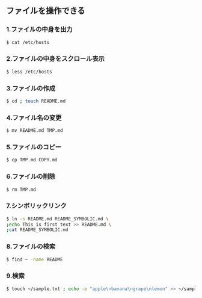 ## ファイルを操作できる

### 1.ファイルの中身を出力
```Bash
$ cat /etc/hosts
```

### 2.ファイルの中身をスクロール表示
```Bash
$ less /etc/hosts
```

### 3.ファイルの作成
```Bash
$ cd ; touch README.md
```

### 4.ファイル名の変更
```Bash
$ mv README.md TMP.md
```

### 5.ファイルのコピー
```Bash
$ cp TMP.md COPY.md
```

### 6.ファイルの削除
```Bash
$ rm TMP.md
```

### 7.シンボリックリンク
```Bash
$ ln -s README.md README_SYMBOLIC.md \
;echo This is first text >> README.md \
;cat README_SYMBOLIC.md
```

### 8.ファイルの検索
```Bash
$ find ~ -name README
```

### 9.検索
```Bash
$ touch ~/sample.txt ; echo -e "apple\nbanana\ngrape\nlemon" >> ~/sample.txt ; grep ^a ~/sample.txt
```
